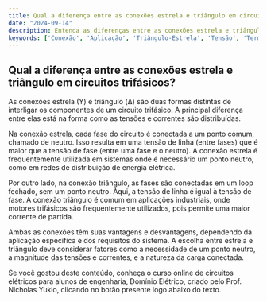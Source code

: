 ```yaml
---
title: Qual a diferença entre as conexões estrela e triângulo em circuitos trifásicos?
date: "2024-09-14"
description: Entenda as diferenças entre as conexões estrela e triângulo em circuitos trifásicos e suas aplicações.
keywords: ['Conexão', 'Aplicação', 'Triângulo-Estrela', 'Tensão', 'Termo', 'Conceito', 'Complexo']
---
```


## Qual a diferença entre as conexões estrela e triângulo em circuitos trifásicos?

As conexões estrela (Y) e triângulo (Δ) são duas formas distintas de interligar os componentes de um circuito trifásico. A principal diferença entre elas está na forma como as tensões e correntes são distribuídas.

Na conexão estrela, cada fase do circuito é conectada a um ponto comum, chamado de neutro. Isso resulta em uma tensão de linha (entre fases) que é maior que a tensão de fase (entre uma fase e o neutro). A conexão estrela é frequentemente utilizada em sistemas onde é necessário um ponto neutro, como em redes de distribuição de energia elétrica.

Por outro lado, na conexão triângulo, as fases são conectadas em um loop fechado, sem um ponto neutro. Aqui, a tensão de linha é igual à tensão de fase. A conexão triângulo é comum em aplicações industriais, onde motores trifásicos são frequentemente utilizados, pois permite uma maior corrente de partida.

Ambas as conexões têm suas vantagens e desvantagens, dependendo da aplicação específica e dos requisitos do sistema. A escolha entre estrela e triângulo deve considerar fatores como a necessidade de um ponto neutro, a magnitude das tensões e correntes, e a natureza da carga conectada.

Se você gostou deste conteúdo, conheça o curso online de circuitos elétricos para alunos de engenharia, Domínio Elétrico, criado pelo Prof. Nicholas Yukio, clicando no botão presente logo abaixo do texto.